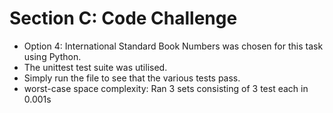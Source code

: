 # Section C: Code Challenge 
- Option 4: International Standard Book Numbers was chosen for this task using Python. 
- The unittest test suite was utilised. 
- Simply run the file to see that the various tests pass. 
- worst-case space complexity: Ran 3 sets consisting of 3 test each in 0.001s